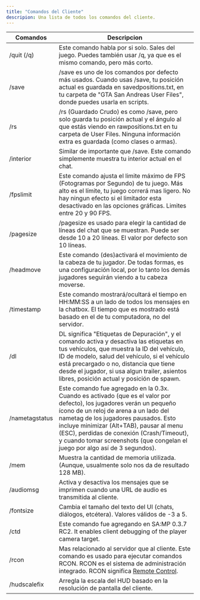 ```yaml
---
title: "Comandos del Cliente"
descripion: Una lista de todos los comandos del cliente.
---
```


| Comandos       | Descripcion                                                                                                                                                                                                                                                                                                          |
| -------------- | -------------------------------------------------------------------------------------------------------------------------------------------------------------------------------------------------------------------------------------------------------------------------------------------------------------------- |
| /quit (/q)     | Este comando habla por si solo. Sales del juego. Puedes también usar /q, ya que es el mismo comando, pero más corto.                                                                                                                                                                                                 |
| /save          | /save es uno de los comandos por defecto más usados. Cuando usas /save, tu posición actual es guardada en savedpositions.txt, en tu carpeta de "GTA San Andreas User Files", donde puedes usarla en scripts.                                                                             |
| /rs            | /rs (Guardado Crudo) es como /save, pero solo guarda tu posición actual y el ángulo al que estás viendo en rawpositions.txt en tu carpeta de User Files. Ninguna información extra es guardada (como clases o armas).                                                                                                                    |
| /interior      | Similar de importante que /save. Este comando simplemente muestra tu interior actual en el chat.                                                                                                                                                                                                                            |
| /fpslimit      | Este comando ajusta el limite máximo de FPS (Fotogramas por Segundo) de tu juego. Más alto es el límite, tu juego correrá mas ligero. No hay ningun efecto si el limitador esta desactivado en las opciones gráficas. Limites entre 20 y 90 FPS.                                                                                      |
| /pagesize      | /pagesize es usado para elegir la cantidad de líneas del chat que se muestran. Puede ser desde 10 a 20 líneas. El valor por defecto son 10 líneas.                                                                                                                                                                                |
| /headmove      | Este comando (des)activará el movimiento de la cabeza de tu jugador. De todas formas, es una configuración local, por lo tanto los demás jugadores seguirán viendo a tu cabeza moverse.                                                                                                                                                                        |
| /timestamp     | Este comando mostrará/ocultará el tiempo en HH:MM:SS a un lado de todos los mensajes en la chatbox. El tiempo que es mostrado está basado en el de tu computadora, no del servidor.                                                                                                                                                                     |
| /dl            | DL significa "Etiquetas de Depuración", y el comando activa y desactiva las etiquetas en tus vehículos, que muestra la ID del vehículo, ID de modelo, salud del vehículo, si el vehículo está precargado o no, distancia que tiene desde el jugador, si usa algun trailer, asientos libres, posición actual y posición de spawn.                                                                    |
| /nametagstatus | Este comando fue agregado en la 0.3x. Cuando es activado (que es el valor por defecto), los jugadores verán un pequeño ícono de un reloj de arena a un lado del nametag de los jugadores pausados. Esto incluye minimizar (Alt+TAB), pausar al menu (ESC), perdidas de conexión (Crash/Timeout), y cuando tomar screenshots (que congelan el juego por algo así de 3 segundos). |
| /mem           | Muestra la cantidad de memoria utilizada. (Aunque, usualmente solo nos da de resultado 128 MB).                                                                                                                                                                                                                                 |
| /audiomsg      | Activa y desactiva los mensajes que se imprimen cuando una URL de audio es transmitida al cliente.                                                                                                                                                                                                                                         |
| /fontsize      | Cambia el tamaño del texto del UI (chats, diálogos, etcétera). Valores válidos de -3 a 5.                                                                                                                                                                                                                                     |
| /ctd           | Este comando fue agregando en SA:MP 0.3.7 RC2. It enables client debugging of the player camera target.                                                                                                                                                                                                                  |
| /rcon          | Mas relacionado al servidor que al cliente. Este comando es usado para ejecutar comandos RCON. RCON es el sistema de administración integrado. RCON significa [Remote Control](../server/ControllingServer#using-rcon).                                                                                                      |
| /hudscalefix   | Arregla la escala del HUD basado en la resolución de pantalla del cliente.                                                                                                                                                                                                                                                               |
